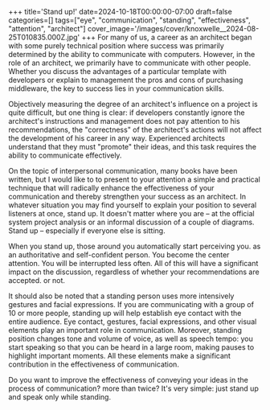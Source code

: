 +++
title='Stand up!'
date=2024-10-18T00:00:00-07:00
draft=false
categories=[]
tags=["eye", "communication", "standing", "effectiveness", "attention", "architect"]
cover_image='/images/cover/knoxwelle__2024-08-25T010835.000Z.jpg'
+++
For many of us, a career as an architect began with some purely technical position where success was primarily determined by the ability to communicate with computers. However, in the role of an architect, we primarily have to communicate with other people. Whether you discuss the advantages of a particular template with developers or explain to management the pros and cons of purchasing middleware, the key to success lies in your communication skills.

Objectively measuring the degree of an architect's influence on a project is quite difficult, but one thing is clear: if developers constantly ignore the architect's instructions and management does not pay attention to his recommendations, the "correctness" of the architect's actions will not affect the development of his career in any way. Experienced architects understand that they must "promote" their ideas, and this task requires the ability to communicate effectively.

On the topic of interpersonal communication, many books have been written, but I would like to
to present to your attention a simple and practical technique that
will radically enhance the effectiveness of your communication and thereby strengthen your success as an architect. In whatever situation you may find yourself
to explain your position to several listeners at once, stand up. It doesn't matter where you are – at the official system project analysis
or an informal discussion of a couple of diagrams. Stand up – especially if
everyone else is sitting.

When you stand up, those around you automatically start perceiving you.
as an authoritative and self-confident person. You become the center
attention. You will be interrupted less often. All of this will have a significant impact on the discussion, regardless of whether your recommendations are accepted.
or not.

It should also be noted that a standing person uses more intensively
gestures and facial expressions. If you are communicating with a group of 10 or more people, standing up will help establish eye contact with the entire audience.
Eye contact, gestures, facial expressions, and other visual elements play an important role in communication. Moreover, standing position changes
tone and volume of voice, as well as speech tempo: you start speaking
so that you can be heard in a large room, making pauses to highlight important moments. All these elements make a significant contribution
in the effectiveness of communication.

Do you want to improve the effectiveness of conveying your ideas in the process of communication?
more than twice? It's very simple: just stand up and speak only while standing.